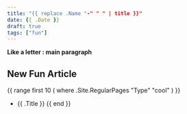 ```yaml
---
title: "{{ replace .Name "-" " " | title }}"
date: {{ .Date }}
draft: true
tags: ["fun"]
---
```


**Like a letter : main paragraph**

## New Fun Article

{{ range first 10 ( where .Site.RegularPages "Type" "cool" ) }}
* {{ .Title }}
{{ end }}